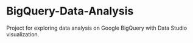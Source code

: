 # BigQuery-Data-Analysis
Project for exploring data analysis on Google BigQuery with Data Studio visualization.
